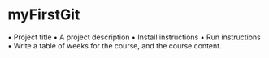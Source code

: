 # myFirstGit
•	Project title
•	A project description 
•	Install instructions 
•	Run instructions
•	Write a table of weeks for the course, and the course content.
